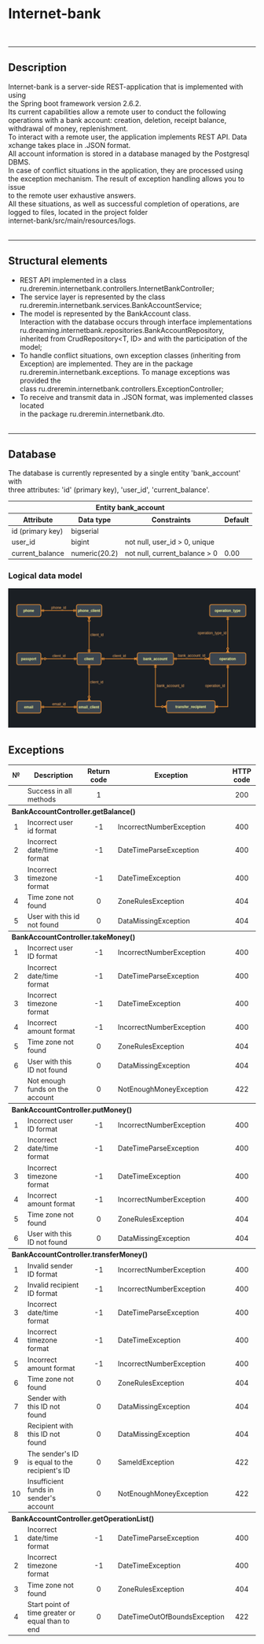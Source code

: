 # Internet-bank
<br>
<hr>

## Description
Internet-bank is a server-side REST-application that is implemented with using<br> 
the Spring boot framework version 2.6.2.<br>
Its current capabilities allow a remote user to conduct the following<br> 
operations with a bank account: creation, deletion, receipt balance,<br>
withdrawal of money, replenishment.<br>
To interact with a remote user, the application implements REST API. Data<br>
xchange takes place in .JSON format.<br>
All account information is stored in a database managed by the Postgresql DBMS.<br>
In case of conflict situations in the application, they are processed using<br>
the exception mechanism. The result of exception handling allows you to issue<br> 
to the remote user exhaustive answers.<br>
All these situations, as well as successful completion of operations, are<br> 
logged to files, located in the project folder<br> 
internet-bank/src/main/resources/logs.<br><br> 
<hr>

## Structural elements

* REST API implemented in a class<br>
  ru.dreremin.internetbank.controllers.InternetBankController;
* The service layer is represented by the class<br>
  ru.dreremin.internetbank.services.BankAccountService;
* The model is represented by the BankAccount class.<br>
  Interaction with the database occurs through interface implementations<br>
  ru.dreaming.internetbank.repositories.BankAccountRepository,<br>
  inherited from CrudRepository<T, ID> and with the participation of the model;<br>
* To handle conflict situations, own exception classes (inheriting from<br>
  Exception) are implemented. They are in the package<br> 
  ru.dreremin.internetbank.exceptions. To manage exceptions was provided the<br>
  class ru.dreremin.internetbank.controllers.ExceptionController;
* To receive and transmit data in .JSON format, was implemented classes located<br> 
  in the package ru.dreremin.internetbank.dto.<br><br>
<hr>

## Database
The database is currently represented by a single entity 'bank_account' with<br> 
three attributes: 'id' (primary key), 'user_id', 'current_balance'.<br>

<table>
    <thead>
        <tr>
            <th colspan="4">Entity bank_account</th>
        </tr>
        <tr>
            <th>Attribute</th>
            <th>Data type</th>
            <th>Constraints</th>
            <th>Default</th>
        </tr>
    </thead>
    <tbody>
    <tr>
        <td>id (primary key)</td>
        <td>bigserial</td>
        <td></td>
        <td></td>
    </tr>
    <tr>
        <td>user_id</td>
        <td>bigint</td>
        <td>not null, user_id > 0, unique</td>
        <td></td>
    </tr>
    <tr>
        <td>current_balance</td>
        <td>numeric(20.2)</td>
        <td>not null, current_balance > 0</td>
        <td>0.00</td>
    </tr>
    </tbody>
</table>

### Logical data model
![diagram](screenshots/dlm.png)

## Exceptions
<table>
  <thead>
    <tr>
      <th>№</th>
      <th>Description</th>
      <th>Return code</th>
      <th>Exception</th>
      <th>HTTP code</th>
    </tr>
  </thead>
  <tbody>
    <tr>
      <td></td>
      <td>Success in all methods</td>
      <td align="center">1</td>
      <td></td>
      <td align="center">200</td>
    </tr>
    <tr>
      <th colspan="5" align="left">BankAccountController.getBalance()</th>
    </tr>
    <tr>
      <td align="center">1</td>
      <td>Incorrect user id format</td>
      <td align="center">-1</td>
      <td>IncorrectNumberException</td>
      <td align="center">400</td>
    </tr>
    <tr>
      <td align="center">2</td>
      <td>Incorrect date/time format</td>
      <td align="center">-1</td>
      <td>DateTimeParseException</td>
      <td align="center">400</td>
    </tr>
    <tr>
      <td align="center">3</td>
      <td>Incorrect timezone format</td>
      <td align="center">-1</td>
      <td>DateTimeException</td>
      <td align="center">400</td>
    </tr>
    <tr>
      <td align="center">4</td>
      <td>Time zone not found</td>
      <td align="center">0</td>
      <td>ZoneRulesException</td>
      <td align="center">404</td>
    </tr>
    <tr>
      <td align="center">5</td>
      <td>User with this id not found</td>
      <td align="center">0</td>
      <td>DataMissingException</td>
      <td align="center">404</td>
    </tr>
    <tr>
      <th colspan="5" align="left">BankAccountController.takeMoney()</th>
    </tr>
    <tr>
      <td align="center">1</td>
      <td>Incorrect user ID format</td>
      <td align="center">-1</td>
      <td>IncorrectNumberException</td>
      <td align="center">400</td>
    </tr>
    <tr>
      <td align="center">2</td>
      <td>Incorrect date/time format</td>
      <td align="center">-1</td>
      <td>DateTimeParseException</td>
      <td align="center">400</td>
    </tr>
    <tr>
      <td align="center">3</td>
      <td>Incorrect timezone format</td>
      <td align="center">-1</td>
      <td>DateTimeException</td>
      <td align="center">400</td>
    </tr>
    <tr>
      <td align="center">4</td>
      <td>Incorrect amount format</td>
      <td align="center">-1</td>
      <td>IncorrectNumberException</td>
      <td align="center">400</td>
    </tr>
    <tr>
      <td align="center">5</td>
      <td>Time zone not found</td>
      <td align="center">0</td>
      <td>ZoneRulesException</td>
      <td align="center">404</td>
    </tr>
    <tr>
      <td align="center">6</td>
      <td>User with this ID not found</td>
      <td align="center">0</td>
      <td>DataMissingException</td>
      <td align="center">404</td>
    </tr>
    <tr>
      <td align="center">7</td>
      <td>Not enough funds on the account</td>
      <td align="center">0</td>
      <td>NotEnoughMoneyException</td>
      <td align="center">422</td>
    </tr>
    <tr>
      <th colspan="5" align="left">BankAccountController.putMoney()</th>
    </tr>
    <tr>
      <td align="center">1</td>
      <td>Incorrect user ID format</td>
      <td align="center">-1</td>
      <td>IncorrectNumberException</td>
      <td align="center">400</td>
    </tr>
    <tr>
      <td align="center">2</td>
      <td>Incorrect date/time format</td>
      <td align="center">-1</td>
      <td>DateTimeParseException</td>
      <td align="center">400</td>
    </tr>
    <tr>
      <td align="center">3</td>
      <td>Incorrect timezone format</td>
      <td align="center">-1</td>
      <td>DateTimeException</td>
      <td align="center">400</td>
    </tr>
    <tr>
      <td align="center">4</td>
      <td>Incorrect amount format</td>
      <td align="center">-1</td>
      <td>IncorrectNumberException</td>
      <td align="center">400</td>
    </tr>
    <tr>
      <td align="center">5</td>
      <td>Time zone not found</td>
      <td align="center">0</td>
      <td>ZoneRulesException</td>
      <td align="center">404</td>
    </tr>
    <tr>
      <td align="center">6</td>
      <td>User with this ID not found</td>
      <td align="center">0</td>
      <td>DataMissingException</td>
      <td align="center">404</td>
    </tr>
    <tr>
      <th colspan="5" align="left">BankAccountController.transferMoney()</th>
    </tr>
    <tr>
      <td align="center">1</td>
      <td>Invalid sender ID format</td>
      <td align="center">-1</td>
      <td>IncorrectNumberException</td>
      <td align="center">400</td>
    </tr>
    <tr>
      <td align="center">2</td>
      <td>Invalid recipient ID format</td>
      <td align="center">-1</td>
      <td>IncorrectNumberException</td>
      <td align="center">400</td>
    </tr>
    <tr>
      <td align="center">3</td>
      <td>Incorrect date/time format</td>
      <td align="center">-1</td>
      <td>DateTimeParseException</td>
      <td align="center">400</td>
    </tr>
    <tr>
      <td align="center">4</td>
      <td>Incorrect timezone format</td>
      <td align="center">-1</td>
      <td>DateTimeException</td>
      <td align="center">400</td>
    </tr>
    <tr>
      <td align="center">5</td>
      <td>Incorrect amount format</td>
      <td align="center">-1</td>
      <td>IncorrectNumberException</td>
      <td align="center">400</td>
    </tr>
    <tr>
      <td align="center">6</td>
      <td>Time zone not found</td>
      <td align="center">0</td>
      <td>ZoneRulesException</td>
      <td align="center">404</td>
    </tr>
    <tr>
      <td align="center">7</td>
      <td>Sender with this ID not found</td>
      <td align="center">0</td>
      <td>DataMissingException</td>
      <td align="center">404</td>
    </tr>
    <tr>
      <td align="center">8</td>
      <td>Recipient with this ID not found</td>
      <td align="center">0</td>
      <td>DataMissingException</td>
      <td align="center">404</td>
    </tr>
    <tr>
      <td align="center">9</td>
      <td>The sender's ID is equal to the recipient's ID</td>
      <td align="center">0</td>
      <td>SameIdException</td>
      <td align="center">422</td>
    </tr>
    <tr>
      <td align="center">10</td>
      <td>Insufficient funds in sender's account</td>
      <td align="center">0</td>
      <td>NotEnoughMoneyException</td>
      <td align="center">422</td>
    </tr>
    <tr>
      <th colspan="5" align="left">BankAccountController.getOperationList()</th>
    </tr>
    <tr>
      <td align="center">1</td>
      <td>Incorrect date/time format</td>
      <td align="center">-1</td>
      <td>DateTimeParseException</td>
      <td align="center">400</td>
    </tr>
    <tr>
      <td align="center">2</td>
      <td>Incorrect timezone format</td>
      <td align="center">-1</td>
      <td>DateTimeException</td>
      <td align="center">400</td>
    </tr>
    <tr>
      <td align="center">3</td>
      <td>Time zone not found</td>
      <td align="center">0</td>
      <td>ZoneRulesException</td>
      <td align="center">404</td>
    </tr>
    <tr>
      <td align="center">4</td>
      <td>Start point of time greater or equal than to end</td>
      <td align="center">0</td>
      <td>DateTimeOutOfBoundsException</td>
      <td align="center">422</td>
    </tr>
    
  </tbody>
</table>


